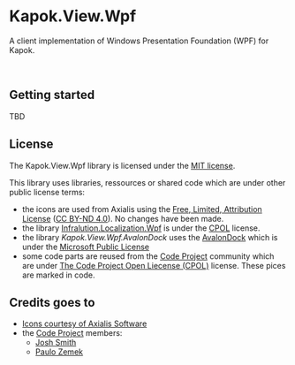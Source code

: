 Kapok.View.Wpf
==============
A client implementation of Windows Presentation Foundation (WPF) for Kapok.

&nbsp;

Getting started
---------------
TBD

License
-------
The Kapok.View.Wpf library is licensed under the [MIT license](LICENSE).

This library uses libraries, ressources or shared code which are under other public license terms:
* the icons are used from Axialis using the [Free, Limited, Attribution License](https://www.axialis.com/icongenerator/iconset-license.html#free) ([CC BY-ND 4.0](https://creativecommons.org/licenses/by-nd/4.0/)). No changes have been made.
* the library [Infralution.Localization.Wpf](https://www.codeproject.com/Articles/35159/WPF-Localization-Using-RESX-Files) is under the [CPOL](https://www.codeproject.com/info/cpol10.aspx) license.
* the library *Kapok.View.Wpf.AvalonDock* uses the [AvalonDock](https://github.com/Dirkster99/AvalonDock) which is under the [Microsoft Public License](https://github.com/Dirkster99/AvalonDock/blob/master/LICENSE)
* some code parts are reused from the [Code Project](https://www.codeproject.com/) community which are under [The Code Project Open Liecense (CPOL)](https://www.codeproject.com/info/cpol10.aspx) license. These pices are marked in code.

Credits goes to
-------
* [Icons courtesy of Axialis Software](https://www.axialis.com)
* the [Code Project](https://www.codeproject.com/) members:
    * [Josh Smith](https://www.codeproject.com/Members/Josh-Smith)
    * [Paulo Zemek](https://www.codeproject.com/Members/PauloZemek)
